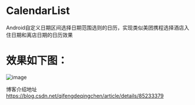 # CalendarList
Android自定义日期区间选择日期范围选则的日历，实现类似美团携程选择酒店入住日期和离店日期的日历效果
# 效果如下图：
![image](https://img-blog.csdnimg.cn/20181224145328435.gif)

博客介绍地址 https://blog.csdn.net/qifengdeqingchen/article/details/85233379

